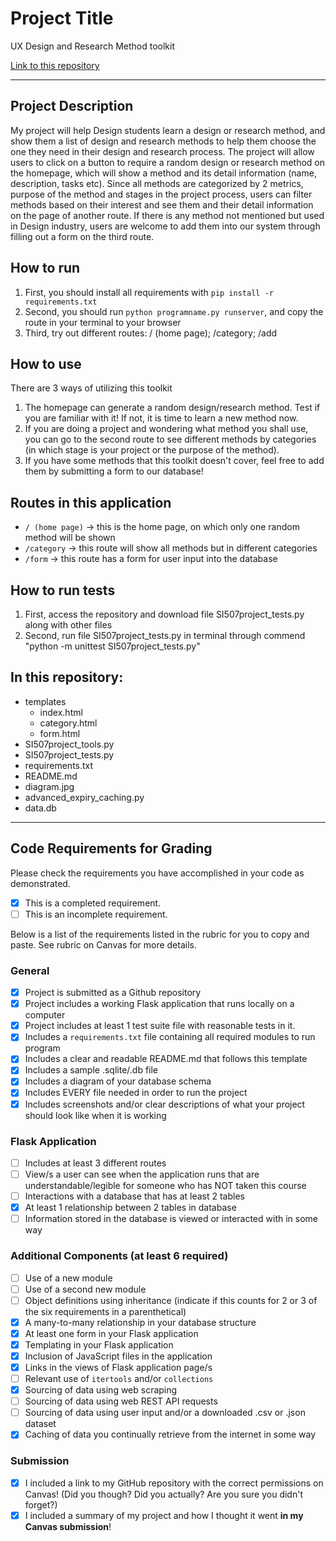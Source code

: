 # Project Title

UX Design and Research Method toolkit

[Link to this repository](https://github.com/BingqingShan/507_finalproject)

---

## Project Description

My project will help Design students learn a design or research method, and show them a list of design and research methods to help them choose the one they need in their design and research process. The project will allow users to click on a button to require a random design or research method on the homepage, which will show a method and its detail information (name, description, tasks etc). Since all methods are categorized by 2 metrics, purpose of the method and stages in the project process, users can filter methods based on their interest and see them and their detail information on the page of another route. If there is any method not mentioned but used in Design industry, users are welcome to add them into our system through filling out a form on the third route.

## How to run

1. First, you should install all requirements with `pip install -r requirements.txt`
2. Second, you should run `python programname.py runserver`, and copy the route in your terminal to your browser
3. Third, try out different routes: / (home page);  /category;  /add


## How to use
There are 3 ways of utilizing this toolkit
1. The homepage can generate a random design/research method. Test if you are familiar with it! If not, it is time to learn a new method now.
2. If you are doing a project and wondering what method you shall use, you can go to the second route to see different methods by categories (in which stage is your project or the purpose of the method).
3. If you have some methods that this toolkit doesn't cover, feel free to add them by submitting a form to our database!

## Routes in this application
- `/ (home page)` -> this is the home page, on which only one random method will be shown
- `/category` -> this route will show all methods but in different categories
- `/form` -> this route has a form for user input into the database

## How to run tests
1. First, access the repository and download file SI507project_tests.py along with other files
2. Second, run file SI507project_tests.py in terminal through commend "python -m unittest SI507project_tests.py"

## In this repository:
- templates
  - index.html
  - category.html
  - form.html
- SI507project_tools.py
- SI507project_tests.py
- requirements.txt
- README.md
- diagram.jpg
- advanced_expiry_caching.py
- data.db

---
## Code Requirements for Grading
Please check the requirements you have accomplished in your code as demonstrated.
- [x] This is a completed requirement.
- [ ] This is an incomplete requirement.

Below is a list of the requirements listed in the rubric for you to copy and paste.  See rubric on Canvas for more details.

### General
- [x] Project is submitted as a Github repository
- [x] Project includes a working Flask application that runs locally on a computer
- [x] Project includes at least 1 test suite file with reasonable tests in it.
- [x] Includes a `requirements.txt` file containing all required modules to run program
- [x] Includes a clear and readable README.md that follows this template
- [x] Includes a sample .sqlite/.db file
- [x] Includes a diagram of your database schema
- [x] Includes EVERY file needed in order to run the project
- [x] Includes screenshots and/or clear descriptions of what your project should look like when it is working

### Flask Application
- [ ] Includes at least 3 different routes
- [ ] View/s a user can see when the application runs that are understandable/legible for someone who has NOT taken this course
- [ ] Interactions with a database that has at least 2 tables
- [x] At least 1 relationship between 2 tables in database
- [ ] Information stored in the database is viewed or interacted with in some way

### Additional Components (at least 6 required)
- [ ] Use of a new module
- [ ] Use of a second new module
- [ ] Object definitions using inheritance (indicate if this counts for 2 or 3 of the six requirements in a parenthetical)
- [x] A many-to-many relationship in your database structure
- [x] At least one form in your Flask application
- [x] Templating in your Flask application
- [x] Inclusion of JavaScript files in the application
- [x] Links in the views of Flask application page/s
- [ ] Relevant use of `itertools` and/or `collections`
- [x] Sourcing of data using web scraping
- [ ] Sourcing of data using web REST API requests
- [ ] Sourcing of data using user input and/or a downloaded .csv or .json dataset
- [x] Caching of data you continually retrieve from the internet in some way

### Submission
- [x] I included a link to my GitHub repository with the correct permissions on Canvas! (Did you though? Did you actually? Are you sure you didn't forget?)
- [x] I included a summary of my project and how I thought it went **in my Canvas submission**!
